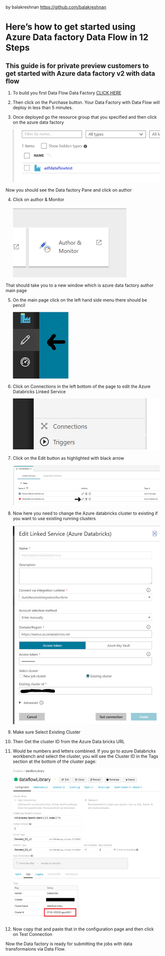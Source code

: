by balakreshnan <https://github.com/balakreshnan>

Here’s how to get started using Azure Data factory Data Flow in 12 Steps
========================================================================

This guide is for private preview customers to get started with Azure data factory v2 with data flow
----------------------------------------------------------------------------------------------------

1.  To build you first Data Flow Data Factory [CLICK HERE](https://portal.azure.com/#create/Microsoft.Template/uri/https%3A%2F%2Fraw.githubusercontent.com%2Fkromerm%2Fadfdataflowdocs%2Fmaster%2Fsamples%2Fcurrent_df_arm_template.json)

2. Then click on the Purchase button. Your Data Factory with Data Flow will deploy in less than 5 minutes.

3. Once deployed go the resource group that you specified and then click on the
    azure data factory

    ![](media/a51be05cea35390eb8052f25fb152eef.png)

Now you should see the Data factory Pane and click on author

4. Click on author & Monitor

    ![](media/09b0f0e02aaede3d38acf46a6dcb8644.png)

That should take you to a new window which is azure data factory author main page

5. On the main page click on the left hand side menu there should be pencil

    ![](media/f3a2eff81e3af2a1775407d2c410b71f.png)

6. Click on Connections in the left bottom of the page to edit the Azure Databricks Linked Service

    ![](media/d242a4c1928463417119ab08248e1e37.png)

7. Click on the Edit button as highlighted with black arrow

    ![](media/af068303e7906e297c666307bf12d39b.png)

8. Now here you need to change the Azure databricks cluster to existing if you
    want to use existing running clusters

    ![](media/a0b2dbe0b01e1a3f4a9a6b17ab57bbe2.png)

9. Make sure Select Existing Cluster

10. Then Get the cluster ID from the Azure Data bricks URL

11. Would be numbers and letters combined. If you go to azure Databricks
    workbench and select the cluster, you will see the Cluster ID in the Tags
    section at the bottom of the cluster page:

    ![](media/c6511f8763cfc590a0e2262cdc960442.png)

12. Now copy that and paste that in the configuration page and then click on
    Test Connection

Now the Data factory is ready for submitting the jobs with data transformaions via Data Flow.
